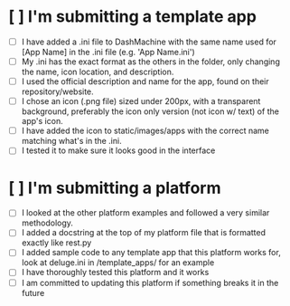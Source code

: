 # [ ] I'm submitting a template app
- [ ] I have added a .ini file to DashMachine with the same name used for [App Name] in the .ini file (e.g. 'App Name.ini')
- [ ] My .ini has the exact format as the others in the folder, only changing the name, icon location, and description.
- [ ] I used the official description and name for the app, found on their repository/website.
- [ ] I chose an icon (.png file) sized under 200px, with a transparent background, preferably the icon only version (not icon w/ text) of the app's icon.
- [ ] I have added the icon to static/images/apps with the correct name matching what's in the .ini.
- [ ] I tested it to make sure it looks good in the interface

# [ ] I'm submitting a platform
- [ ] I looked at the other platform examples and followed a very similar methodology.
- [ ] I added a docstring at the top of my platform file that is formatted exactly like rest.py
- [ ] I added sample code to any template app that this platform works for, look at deluge.ini in /template_apps/ for an example
- [ ] I have thoroughly tested this platform and it works
- [ ] I am committed to updating this platform if something breaks it in the future